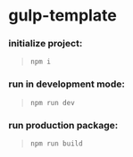 # gulp-template

### initialize project:
> `npm i`

### run in development mode:
> `npm run dev`

### run production package:
> `npm run build`
